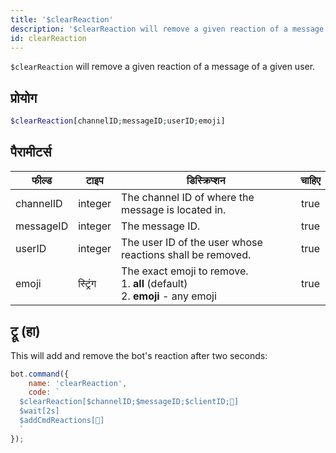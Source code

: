 ```yaml
---
title: '$clearReaction'
description: '$clearReaction will remove a given reaction of a message of a given user.'
id: clearReaction
---
```


`$clearReaction` will remove a given reaction of a message of a given user.

## प्रोयोग

```php
$clearReaction[channelID;messageID;userID;emoji]
```

## पैरामीटर्स

| फील्ड     | टाइप     | डिस्क्रिप्शन                                                                                       | चाहिए |
| --------- | -------- | -------------------------------------------------------------------------------------------------- |:-----:|
| channelID | integer  | The channel ID of where the message is located in.                                                 | true  |
| messageID | integer  | The message ID.                                                                                    | true  |
| userID    | integer  | The user ID of the user whose reactions shall be removed.                                          | true  |
| emoji     | स्ट्रिंग | The exact emoji to remove. <br /> 1. **all** (default) <br /> 2. **emoji** - any emoji | true  |

## ट्रू (हा)

This will add and remove the bot's reaction after two seconds:

```javascript
bot.command({
    name: 'clearReaction',
    code: `
  $clearReaction[$channelID;$messageID;$clientID;🥱]
  $wait[2s]
  $addCmdReactions[🥱]
  `
});
```
